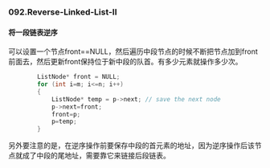 ### 092.Reverse-Linked-List-II

#### 将一段链表逆序
可以设置一个节点front==NULL，然后遍历中段节点的时候不断把节点加到front前面去，然后更新front保持位于新中段的队首。有多少元素就操作多少次。
```cpp
        ListNode* front = NULL;
        for (int i=m; i<=n; i++)
        {
            ListNode* temp = p->next; // save the next node
            p->next=front;
            front=p;
            p=temp;
        }
```        

另外要注意的是，在逆序操作前要保存中段的首元素的地址，因为逆序操作后该节点就成了中段的尾地址，需要靠它来链接后段链表。
